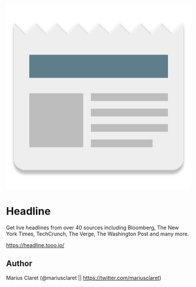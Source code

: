 ![Headline Icon|medium](source/icon.png)

# Headline

Get live headlines from over 40 sources including Bloomberg, The New York Times, TechCrunch, The Verge, The Washington Post and many more.

https://headline.tooo.io/

## Author

Marius Claret (@mariusclaret || https://twitter.com/mariusclaret)